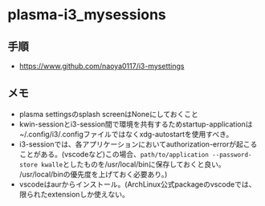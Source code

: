 # plasma-i3_mysessions
## 手順
- https://www.github.com/naoya0117/i3-mysettings
## メモ
- plasma settingsのsplash screenはNoneにしておくこと
- kwin-sessionとi3-session間で環境を共有するためstartup-applicationは~/.config/i3/.configファイルではなくxdg-autostartを使用すべき。
- i3-sessionでは、各アプリケーションにおいてauthorization-errorが起こることがある。(vscodeなど)この場合、```path/to/application --password-store kwalle```としたものを/usr/local/binに保存しておくと良い。
  /usr/local/binの優先度を上げておく必要あり。)
- vscodeはaurからインストール。(ArchLinux公式packageのvscodeでは、限られたextensionしか使えない。
